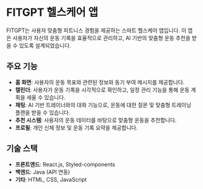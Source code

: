 # FITGPT 헬스케어 앱
FITGPT는 사용자 맞춤형 피트니스 경험을 제공하는 스마트 헬스케어 앱입니다. 이 앱은 사용자가 자신의 운동 기록을 효율적으로 관리하고, AI 기반의 맞춤형 운동 추천을 받을 수 있도록 설계되었습니다.
## 주요 기능
- **홈 화면**: 사용자의 운동 목표와 관련된 정보와 동기 부여 메시지를 제공합니다.
- **캘린더**: 사용자가 운동 기록을 시각적으로 확인하고, 일정 관리 기능을 통해 운동 계획을 세울 수 있습니다.
- **채팅**: AI 기반 트레이너와의 대화 기능으로, 운동에 대한 질문 및 맞춤형 트레이닝 플랜을 받을 수 있습니다.
- **추천 시스템**: 사용자의 운동 데이터를 바탕으로 맞춤형 운동을 추천합니다.
- **프로필**: 개인 신체 정보 및 운동 기록 요약을 제공합니다.
## 기술 스택
- **프론트엔드**: React.js, Styled-components
- **백엔드**: Java (API 연동)
- **기타**: HTML, CSS, JavaScript
